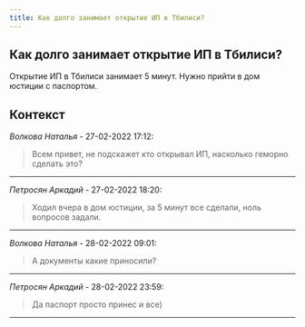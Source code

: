 ```yaml
---
title: Как долго занимает открытие ИП в Тбилиси?
---
```


## Как долго занимает открытие ИП в Тбилиси?

Открытие ИП в Тбилиси занимает 5 минут. Нужно прийти в дом юстиции с паспортом.

## Контекст

_Волкова Наталья_ - 27-02-2022 17:12:

> Всем привет, не подскажет кто открывал ИП, насколько геморно сделать это?

---

_Петросян Аркадий_ - 27-02-2022 18:20:

> Ходил вчера в дом юстиции, за 5 минут все сделали, ноль вопросов задали.

---

_Волкова Наталья_ - 28-02-2022 09:01:

> А документы какие приносили?

---

_Петросян Аркадий_ - 28-02-2022 23:59:

> Да паспорт просто принес и все)

---
